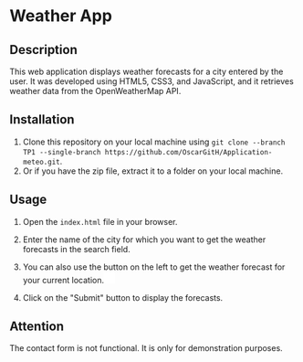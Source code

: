 # Weather App

## Description

This web application displays weather forecasts for a city entered by the user. It was developed using HTML5, CSS3, and
JavaScript, and it retrieves weather data from the OpenWeatherMap API.

## Installation

1. Clone this repository on your local machine using `git clone --branch TP1 --single-branch https://github.com/OscarGitH/Application-meteo.git`.
3. Or if you have the zip file, extract it to a folder on your local machine.

## Usage

1. Open the `index.html` file in your browser.

2. Enter the name of the city for which you want to get the weather forecasts in the search field.
3. You can also use the button on the left to get the weather forecast for your current location.<img src="img/pin.png" width="20" height="20">  
4. Click on the "Submit" button to display the forecasts.

## Attention
The contact form is not functional. It is only for demonstration purposes.
